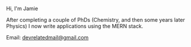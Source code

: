 Hi, I'm Jamie

After completing a couple of PhDs (Chemistry, and then some years later Physics) I now write applications using the MERN stack.

Email: devrelatedmail@gmail.com


